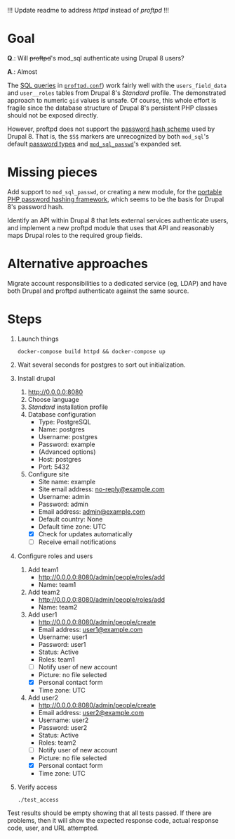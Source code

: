 
!!! Update readme to address _httpd_ instead of _proftpd_ !!!

# Goal

**Q**.: Will ~~proftpd~~'s mod_sql authenticate using Drupal 8 users?

**A**.: Almost

The [SQL queries](http://www.proftpd.org/docs/contrib/mod_sql.html#SQLNamedQuery) in [`proftpd.conf`](proftpd/proftpd.conf)) work fairly well with the `users_field_data` and `user__roles` tables from Drupal 8's *Standard* profile. The demonstrated approach to numeric `gid` values is unsafe. Of course, this whole effort is fragile since the database structure of Drupal 8's persistent PHP classes should not be exposed directly.

However, proftpd does not support the [password hash scheme](https://api.drupal.org/api/drupal/core%21lib%21Drupal%21Core%21Password%21PhpassHashedPassword.php/class/PhpassHashedPassword/8.3.x) used by Drupal 8. That is, the `$S$` markers are unrecognized by both `mod_sql`'s default [password types](http://www.proftpd.org/docs/contrib/mod_sql.html#SQLAuthTypes) and [`mod_sql_passwd`](http://www.proftpd.org/docs/contrib/mod_sql_passwd.html)'s expanded set.


# Missing pieces

Add support to `mod_sql_passwd`, or creating a new module, for the [portable PHP password hashing framework](http://www.openwall.com/phpass/), which seems to be the basis for Drupal 8's password hash.

Identify an API within Drupal 8 that lets external services authenticate users, and implement a new proftpd module that uses that API and reasonably maps Drupal roles to the required group fields.


# Alternative approaches

Migrate account responsibilities to a dedicated service (eg, LDAP) and have both Drupal and proftpd authenticate against the same source.


# Steps

1. Launch things
    ```console
    docker-compose build httpd && docker-compose up
    ```

1. Wait several seconds for postgres to sort out initialization.

1. Install drupal
    1. http://0.0.0.0:8080
    1. Choose language
    1. _Standard_ installation profile
    1. Database configuration
        * Type: PostgreSQL
        * Name: postgres
        * Username: postgres
        * Password: example
        * (Advanced options)
        * Host: postgres
        * Port: 5432
    1. Configure site
        * Site name: example
        * Site email address: no-reply@example.com
        * Username: admin
        * Password: admin
        * Email address: admin@example.com
        * Default country: None
        * Default time zone: UTC
        * [x] Check for updates automatically
        * [ ] Receive email notifications

1. Configure roles and users
    1. Add team1
        * http://0.0.0.0:8080/admin/people/roles/add
        * Name: team1
    1. Add team2
        * http://0.0.0.0:8080/admin/people/roles/add
        * Name: team2
    1. Add user1
        * http://0.0.0.0:8080/admin/people/create
        * Email address: user1@example.com
        * Username: user1
        * Password: user1
        * Status: Active
        * Roles: team1
        * [ ] Notify user of new account
        * Picture: no file selected
        * [x] Personal contact form
        * Time zone: UTC
    1. Add user2
        * http://0.0.0.0:8080/admin/people/create
        * Email address: user2@example.com
        * Username: user2
        * Password: user2
        * Status: Active
        * Roles: team2
        * [ ] Notify user of new account
        * Picture: no file selected
        * [x] Personal contact form
        * Time zone: UTC

1. Verify access
    ```console
    ./test_access
    ```

Test results should be empty showing that all tests passed. If there are problems, then it will show the expected response code, actual response code, user, and URL attempted.
